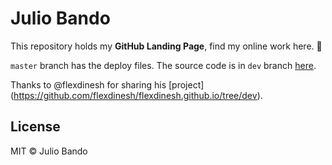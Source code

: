 # Julio Bando

This repository holds my **GitHub Landing Page**, find my online work here. 🎉

`master` branch has the deploy files. The source code is in `dev` branch [here](https://github.com/bandojulio/bandojulio.github.io/tree/dev).

Thanks to @flexdinesh for sharing his [project]
(https://github.com/flexdinesh/flexdinesh.github.io/tree/dev).

## License

MIT © Julio Bando
